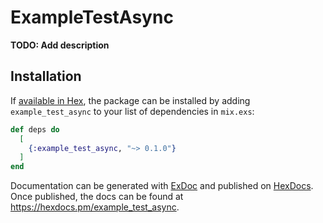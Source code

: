 # ExampleTestAsync

**TODO: Add description**

## Installation

If [available in Hex](https://hex.pm/docs/publish), the package can be installed
by adding `example_test_async` to your list of dependencies in `mix.exs`:

```elixir
def deps do
  [
    {:example_test_async, "~> 0.1.0"}
  ]
end
```

Documentation can be generated with [ExDoc](https://github.com/elixir-lang/ex_doc)
and published on [HexDocs](https://hexdocs.pm). Once published, the docs can
be found at <https://hexdocs.pm/example_test_async>.

